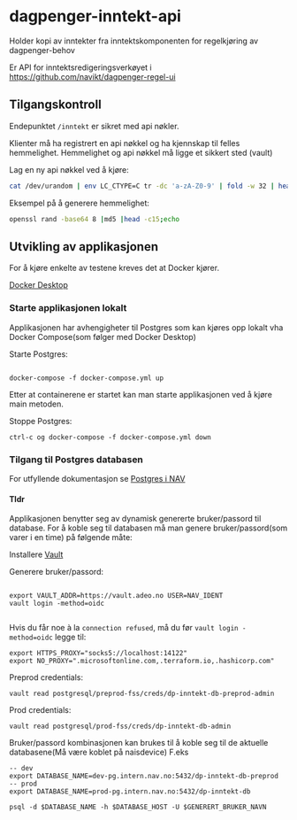 # dagpenger-inntekt-api
Holder kopi av inntekter fra inntektskomponenten for regelkjøring av dagpenger-behov

Er API for inntektsredigeringsverkøyet i https://github.com/navikt/dagpenger-regel-ui

## Tilgangskontroll

Endepunktet `/inntekt` er sikret med api nøkler. 

Klienter må ha registrert en api nøkkel og ha kjennskap til felles hemmelighet. Hemmelighet og api nøkkel må ligge et sikkert sted (vault)

Lag en ny api nøkkel ved å kjøre: 

```bash
cat /dev/urandom | env LC_CTYPE=C tr -dc 'a-zA-Z0-9' | fold -w 32 | head -n 1
```


Eksempel på å generere hemmelighet: 

```bash
openssl rand -base64 8 |md5 |head -c15;echo
```


## Utvikling av applikasjonen

For å kjøre enkelte av testene kreves det at Docker kjører.

[Docker Desktop](https://www.docker.com/products/docker-desktop)


### Starte applikasjonen lokalt

Applikasjonen har avhengigheter til Postgres som kan kjøres
opp lokalt vha Docker Compose(som følger med Docker Desktop) 


Starte Postgres: 
```

docker-compose -f docker-compose.yml up

```
Etter at containerene er startet kan man starte applikasjonen ved å kjøre main metoden.


Stoppe Postgres:

```
ctrl-c og docker-compose -f docker-compose.yml down 

```

### Tilgang til Postgres databasen

For utfyllende dokumentasjon se [Postgres i NAV](https://github.com/navikt/utvikling/blob/master/PostgreSQL.md)

#### Tldr

Applikasjonen benytter seg av dynamisk genererte bruker/passord til database.
For å koble seg til databasen må man genere bruker/passord(som varer i en time)
på følgende måte:

Installere [Vault](https://www.vaultproject.io/downloads.html)

Generere bruker/passord: 

```

export VAULT_ADDR=https://vault.adeo.no USER=NAV_IDENT
vault login -method=oidc


```

Hvis du får noe à la `connection refused`, må du før `vault login -method=oidc` legge til:
```
export HTTPS_PROXY="socks5://localhost:14122" 
export NO_PROXY=".microsoftonline.com,.terraform.io,.hashicorp.com"
```

Preprod credentials:

```
vault read postgresql/preprod-fss/creds/dp-inntekt-db-preprod-admin

```

Prod credentials:

```
vault read postgresql/prod-fss/creds/dp-inntekt-db-admin

```

Bruker/passord kombinasjonen kan brukes til å koble seg til de aktuelle databasene(Må være koblet på naisdevice)
F.eks

```
-- dev
export DATABASE_NAME=dev-pg.intern.nav.no:5432/dp-inntekt-db-preprod
-- prod
export DATABASE_NAME=prod-pg.intern.nav.no:5432/dp-inntekt-db

psql -d $DATABASE_NAME -h $DATABASE_HOST -U $GENERERT_BRUKER_NAVN

```


